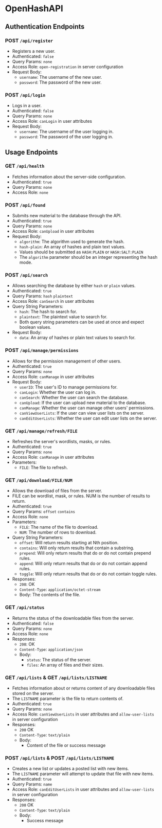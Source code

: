 # OpenHashAPI

## Authentication Endpoints

### POST `/api/register`
- Registers a new user.
- Authenticated: `false`
- Query Params: `none`
- Access Role: `open-registration` in server configuration 
- Request Body:
    * `username`: The username of the new user.
    * `password`: The password of the new user.
### POST `/api/login`
- Logs in a user.
- Authenticated: `false`
- Query Params: `none`
- Access Role: `canLogin` in user attributes 
- Request Body:
    * `username`: The username of the user logging in.
    * `password`: The password of the user logging in.

## Usage Endpoints

### GET `/api/health`
- Fetches information about the server-side configuration.
- Authenticated: `true`
- Query Params: `none`
- Access Role: `none` 
### POST `/api/found`
- Submits new material to the database through the API.
- Authenticated: `true`
- Query Params: `none`
- Access Role: `canUpload` in user attributes 
- Request Body:
    * `algorithm`: The algorithm used to generate the hash.
    * `hash-plain`: An array of hashes and plain text values.
    * Values should be submitted as `HASH:PLAIN` or `HASH:SALT:PLAIN`
    * The `algorithm` parameter should be an integer representing the hash mode.
### POST `/api/search`
- Allows searching the database by either `hash` or `plain` values.
- Authenticated: `true`
- Query Params: `hash` `plaintext`
- Access Role: `canSearch` in user attributes 
- Query String Parameters:
    * `hash`: The hash to search for.
    * `plaintext`: The plaintext value to search for.
    * Both query string parameters can be used at once and expect boolean values.
- Request Body:
    * `data`: An array of hashes or plain text values to search for.
### POST `/api/manage/permissions`
- Allows for the permission management of other users.
- Authenticated: `true`
- Query Params: `none`
- Access Role: `canManage` in user attributes 
- Request Body:
    * `userID`: The user's ID to manage permissions for.
    * `canLogin`: Whether the user can log in.
    * `canSearch`: Whether the user can search the database.
    * `canUpload`: If the user can upload new material to the database.
    * `canManage`: Whether the user can manage other users' permissions.
    * `canViewUserLists`: If the user can view user lists on the server.
    * `canEditUserLists`: Whether the user can edit user lists on the server.
### GET `/api/manage/refresh/FILE`
- Refreshes the server's wordlists, masks, or rules.
- Authenticated: `true`
- Query Params: `none`
- Access Role: `canManage` in user attributes
- Parameters:
    * `FILE`: The file to refresh.
### GET `/api/download/FILE/NUM`
- Allows the download of files from the server.
- FILE can be wordlist, mask, or rules. NUM is the number of results to return.
- Authenticated: `true`
- Query Params: `offset` `contains`
- Access Role: `none` 
- Parameters:
    * `FILE`: The name of the file to download.
    * `NUM`: The number of rows to download.
- Query String Parameters:
    * `offset`: Will return results starting at Nth position.
    * `contains`: Will only return results that contain a substring.
    * `prepend`: Will only return results that do or do not contain prepend rules.
    * `append`: Will only return results that do or do not contain append rules.
    * `toggle`: Will only return results that do or do not contain toggle rules.
- Responses:
    * `200`: OK
    * `Content-Type`: `application/octet-stream`
    * Body: The contents of the file.
### GET `/api/status`
- Returns the status of the downloadable files from the server.
- Authenticated: `false`
- Query Params: `none`
- Access Role: `none` 
- Responses:
    * `200`: OK
    * `Content-Type`: `application/json`
    * Body:
        * `status`: The status of the server.
        * `files`: An array of files and their sizes.

### GET `/api/lists` & GET `/api/lists/LISTNAME`
- Fetches information about or returns content of any downloadable files stored on the server.
- The `LISTNAME` parameter is the file to return contents of.
- Authenticated: `true`
- Query Params: `none`
- Access Role: `canViewUserLists` in user attributes and `allow-user-lists` in server configuration
- Responses:
    * `200` OK
    * `Content-Type`: `text/plain`
    * Body:
        * Content of the file or success message

### POST `/api/lists` & POST `/api/lists/LISTNAME`
- Creates a new list or updates a posted list with new items. 
- The `LISTNAME` parameter will attempt to update that file with new items.
- Authenticated: `true`
- Query Params: `name`
- Access Role: `canEditUserLists` in user attributes and `allow-user-lists` in server configuration
- Responses:
    * `200` OK
    * `Content-Type`: `text/plain`
    * Body:
         * Success message
